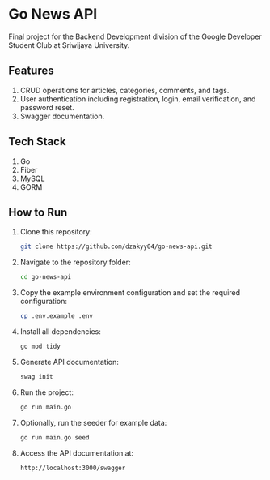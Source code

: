 # Go News API

Final project for the Backend Development division of the Google Developer Student Club at Sriwijaya University.

## Features

1. CRUD operations for articles, categories, comments, and tags.
2. User authentication including registration, login, email verification, and password reset.
3. Swagger documentation.

## Tech Stack

1. Go
2. Fiber
3. MySQL
4. GORM

## How to Run

1. Clone this repository:

    ```sh
    git clone https://github.com/dzakyy04/go-news-api.git
    ```

2. Navigate to the repository folder:

    ```sh
    cd go-news-api
    ```

3. Copy the example environment configuration and set the required configuration:

    ```sh
    cp .env.example .env
    ```

4. Install all dependencies:

    ```sh
    go mod tidy
    ```

5. Generate API documentation:

    ```sh
    swag init
    ```

6. Run the project:

    ```sh
    go run main.go
    ```

7. Optionally, run the seeder for example data:

    ```sh
    go run main.go seed
    ```

8. Access the API documentation at:

    ```
    http://localhost:3000/swagger
    ```
